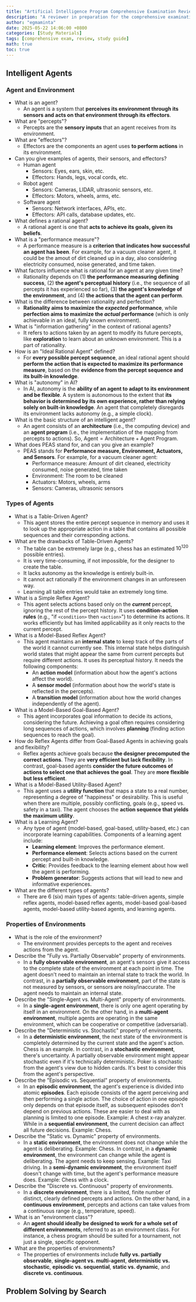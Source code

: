 ```yaml
---
title: "Artificial Intelligence Program Comprehensive Examination Reviewer (Part 1)"
description: "A reviewer in preparation for the comprehensive examination of the graduate students enrolled in the Artificial Intelligence Program, which they are required to pass as part of the Master's of Engineering in Artificial Intelligence degree completion requirements. This part covers the following courses: Fundamentals of Artificial Intelligence (AI 201), Computational Linear Algebra for AI (AI 211), and Probability and Statistics for AI (AI 212)."
author: "egmaminta"
date: 2025-05-22 14:06:00 +0800
categories: [Study Materials]
tags: [comprehensive exam, review, study guide]
math: true
toc: true
---
```


## Intelligent Agents
### Agent and Environment
* What is an agent?
  * An agent is a system that **perceives its environment through its sensors and acts on that environment through its effectors**.
* What are "percepts"?
  * Percepts are the **sensory inputs** that an agent receives from its environment.
* What are "effectors"?
  * Effectors are the components an agent uses **to perform actions** in its environment.
* Can you give examples of agents, their sensors, and effectors?
  * Human agent
    * Sensors: Eyes, ears, skin, etc.
    * Effectors: Hands, legs, vocal cords, etc.
  * Robot agent
    * Sensors: Cameras, LIDAR, ultrasonic sensors, etc.
    * Effectors: Motors, wheels, arms, etc.
  * Software agent
    * Sensors: Network interfaces, APIs, etc.
    * Effectors: API calls, database updates, etc.
* What defines a rational agent?
  * A rational agent is one that **acts to achieve its goals, given its beliefs**.
* What is a "performance measure"?
  * A performance measure is a **criterion that indicates how successful an agent has been**. For example, for a vacuum cleaner agent, it could be the amout of dirt cleaned up in a day, also considering electricity consumed, noise generated, and time taken.
* What factors influence what is rational for an agent at any given time?
  * Rationality depends on (1) **the performance measuring defining success**, (2) **the agent's perceptual history** (i.e., the sequence of all percepts it has experienced so far), (3) **the agent's knowledge of the environment**, and (4) **the actions that the agent can perform**.
* What is the difference between rationality and perfection?
  * **Rationality aims to maximize the *expected* performance**, while **perfection aims to maximize the *actual* performance** (which is only achievable in an ideal, fully known environment).
* What is "information gathering" in the context of rational agents?
  * It refers to actions taken by an agent to modify its future percepts, like **exploration** to learn about an unknown environment. This is a part of rationality.
* How is an "Ideal Rational Agent" defined?
  * For **every possible percept sequence**, an ideal rational agent should **perform the action that is expected to maximize its performance measure**, based on the **evidence from the percept sequence and its built-in knowledge**.
* What is "autonomy" in AI?
  * In AI, autonomy is the **ability of an agent to adapt to its environment and be flexible**. A system is autonomous to the extent that **its behavior is determined by its own experience, rather than relying solely on built-in knowledge**. An agent that completely disregards its environment lacks autonomy (e.g., a simple clock).
* What is the basic structure of an intelligent agent?
  * An agent consists of an **architecture** (i.e., the computing device) and an **agent program** (i.e., the implementation of the mapping from percepts to actions). So, $\text{Agent} = \text{Architecture} + \text{Agent Program}$.
* What does PEAS stand for, and can you give an example?
  * PEAS stands for **Performance measure, Environment, Actuators, and Sensors**. For example, for a vacuum cleaner agent:
    * Performance measure: Amount of dirt cleaned, electricity consumed, noise generated, time taken
    * Environment: The room to be cleaned
    * Actuators: Motors, wheels, arms
    * Sensors: Cameras, ultrasonic sensors
  
### Types of Agents
* What is a Table-Driven Agent?
  * This agent stores the entire percept sequence in memory and uses it to look up the appropriate action in a table that contains all possible sequences and their corresponding actions.
* What are the drawbacks of Table-Driven Agents?
  * The table can be extremely large (e.g., chess has an estimated $10^{120}$ possible entries).
  * It is very time-consuming, if not impossible, for the designer to create the table.
  * It lacks autonomy as the knowledge is entirely built-in.
  * It cannot act rationally if the environment changes in an unforeseen way.
  * Learning all table entries would take an extremely long time.
* What is a Simple Reflex Agent?
  * This agent selects actions based only on the ***current*** percept, ignoring the rest of the percept history. It uses **condition-action rules** (e.g., "if `<condition>` then `<action>`") to determine its actions. It works efficiently but has limited applicability as it only reacts to the current percept.
* What is a Model-Based Reflex Agent?
  * This agent maintains an **internal state** to keep track of the parts of the world it cannot currently see. This internal state helps distinguish world states that might appear the same from current percepts but require different actions. It uses its perceptual history. It needs the following components:
    * An **action model** (information about how the agent's actions affect the world).
    * A **sensor model** (information about how the world's state is reflected in the percepts).
    * A **transition model** (information about how the world changes independently of the agent).
* What is a Model-Based Goal-Based Agent?
  * This agent incorporates goal information to decide its actions, considering the future. Achieving a goal often requires considering long sequences of actions, which involves **planning** (finding action sequences to reach the goal).
* How do Reflex Agents differ from Goal-Based Agents in achieving goals and flexibility?
  * Reflex agents achieve goals because **the designer precomputed the correct actions**. They are **very efficient but lack flexibility**. In contrast, goal-based agents **consider the future outcomes of actions to select one that achieves the goal**. They are **more flexible but less efficient**.
* What is a Model-Based Utility-Based Agent?
  * This agent uses a **utility function** that maps a state to a real number, representing a degree of "happiness" or desirability. This is useful when there are multiple, possibly conflicting, goals (e.g., speed vs. safety in a taxi). The agent chooses the **action sequence that yields the maximum utility**.
* What is a Learning Agent?
  * Any type of agent (model-based, goal-based, utility-based, etc.) can incorporate learning capabilities. Components of a learning agent include:
    * **Learning element**: Improves the performance element.
    * **Performance element**: Selects actions based on the current percept and built-in knowledge.
    * **Critic**: Provides feedback to the learning element about how well the agent is performing.
    * **Problem generator**: Suggests actions that will lead to new and informative experiences.
* What are the different types of agents?
  * There are 6 (six) main types of agents: table-driven agents, simple reflex agents, model-based reflex agents, model-based goal-based agents, model-based utility-based agents, and learning agents.

### Properties of Environments
* What is the role of the environment?
  * The environment provides percepts to the agent and receives actions from the agent.
* Describe the "Fully vs. Partially Observable" property of environments.
  * In a **fully observable environment**, an agent's sensors give it access to the complete state of the environment at each point in time. The agent doesn't need to maintain an internal state to track the world. In contrast, in a **partially observable environment**, part of the state is not measured by sensors, or sensors are noisy/inaccurate. The agent needs to maintain an internal state.
* Describe the "Single-Agent vs. Multi-Agent" property of environments.
  * In a **single-agent environment**, there is only one agent operating by itself in an environment. On the other hand, in a **multi-agent environment**, multiple agents are operating in the same environment, which can be cooperative or competitive (adversarial).
* Describe the "Deterministic vs. Stochastic" property of environments.
  * In a **deterministic environment**, the next state of the environment is completely determined by the current state and the agent's action. Chess is an example. In contrast, in a **stochastic environment**, there's uncertainty. A partially observable environment might appear stochastic even if it's technically deterministic. Poker is stochastic from the agent's view due to hidden cards. It's best to consider this from the agent's perspective.
* Describe the "Episodic vs. Sequential" property of environments.
  * In an **episodic environment**, the agent's experience is divided into atomic **episodes**. Each episode consists of the agent perceiving and then performing a single action. The choice of action in one episode only depends on that episode itself, as subsequent episodes don't depend on previous actions. These are easier to deal with as planning is limited to one episode. Example: A chest x-ray analyzer. While in a **sequential environment**, the current decision can affect all future decisions. Example: Chess.
* Describe the "Static vs. Dynamic" property of environments.
  * In a **static environment**, the environment does not change while the agent is deliberating. Example: Chess. In contrast, in a **dynamic environment**, the environment can change while the agent is deliberating. The agent needs to keep sensing. Example: Taxi driving. In a **semi-dynamic environment**, the environment itself doesn't change with time, but the agent's performance measure does. Example: Chess with a clock.
* Describe the "Discrete vs. Continuous" property of environments.
  * In a **discrete environment**, there is a limited, finite number of distinct, clearly defined percepts and actions. On the other hand, in a **continuous environment**, percepts and actions can take values from a continuous range (e.g., temperature, speed).
* What is an "environment class"?
  * An **agent should ideally be designed to work for a whole set of different environments**, referred to as an environment class. For instance, a chess program should be suited for a tournament, not just a single, specific opponent.
* What are the properties of environments?
  * The properties of environments include **fully vs. partially observable**, **single-agent vs. multi-agent**, **deterministic vs. stochastic**, **episodic vs. sequential**, **static vs. dynamic**, and **discrete vs. continuous**.

## Problem Solving by Search
